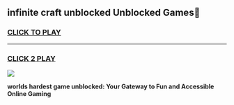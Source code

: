 
## infinite craft unblocked Unblocked Games👋
<h3>
<a href="https://premium.freeplayer.one?title=infinite_craft_unblocked&ref=16F">CLICK TO PLAY</a></h3>
<hr>

<h3>
<a href="https://premium.freeplayer.one?title=infinite_craft_unblocked&ref=16F">CLICK 2 PLAY</a>
  
</h3>

<a href="https://premium.freeplayer.one?title=infinite_craft_unblocked&ref=16F/"><img src="https://clearcache.store/games.png"></a>


**worlds hardest game unblocked: Your Gateway to Fun and Accessible Online Gaming**
